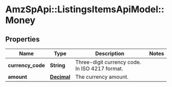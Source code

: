 # AmzSpApi::ListingsItemsApiModel::Money

## Properties
Name | Type | Description | Notes
------------ | ------------- | ------------- | -------------
**currency_code** | **String** | Three-digit currency code. In ISO 4217 format. | 
**amount** | [**Decimal**](Decimal.md) | The currency amount. | 


